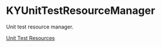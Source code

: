 # KYUnitTestResourceManager
Unit test resource manager.

[Unit Test Resources](https://github.com/Kjuly/unit-test-resources)

